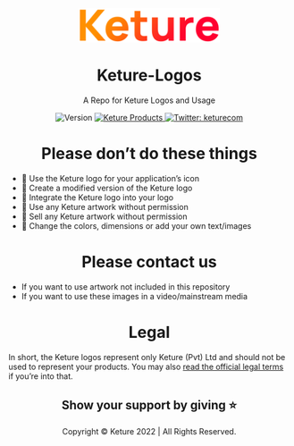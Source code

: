 <div align="center">

<img alt='hero logo' src="https://raw.githubusercontent.com/Keture/Keture-Logos/main/keture.png" width="50%" height="50%" />

</div>

<h1 align="center">Keture-Logos</h1>

<p align="center">A Repo for Keture Logos and Usage</p>
<p align="center">
  <img alt="Version" src="https://img.shields.io/badge/version-0.1.0-blue.svg?cacheSeconds=2592000" />
    <a href="https://keture.com" target="_blank">
    <img alt="Keture Products" src="https://img.shields.io/badge/Keture-Products-orange?style=flat-square&logo=appveyorlogo=data:image/png;base64" />
  </a>
  <a href="https://twitter.com/keturecom" target="_blank">
    <img alt="Twitter: keturecom" src="https://img.shields.io/twitter/follow/keturecom.svg?style=social" />
  </a>
</p>

<h1 align="center">Please don’t do these things</h1>

- 🚫 Use the Keture logo for your application’s icon 
- 🚫 Create a modified version of the Keture logo
- 🚫 Integrate the Keture logo into your logo 
- 🚫 Use any Keture artwork without permission 
- 🚫 Sell any Keture artwork without permission 
- 🚫 Change the colors, dimensions or add your own text/images

<h1 align="center">Please contact us</h1>

- If you want to use artwork not included in this repository
- If you want to use these images in a video/mainstream media

<h1 align="center">Legal</h1>

In short, the Keture logos represent only Keture (Pvt) Ltd and should not be used to represent your products. You may also [read the official legal terms](https://keture.com/terms-and-conditions#:~:text=Keture%C2%AE%2C%20the%20Keture%C2%AE%20logo,of%20Keture%2C%20(Pvt)%20Ltd.) if you’re into that.

<div align="center">

## Show your support by giving ⭐️

Copyright © Keture 2022 | All Rights Reserved.

</div>



